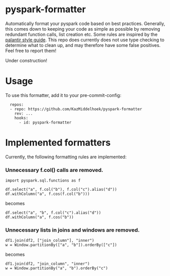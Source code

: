 # pyspark-formatter
Automatically format your pyspark code based on best practices. Generally, this comes down to keeping your code as simple 
as possible by removing redundant function calls, list creation etc. Some rules are inspired by the [palantir style guide](https://github.com/palantir/pyspark-style-guide). This repo does currently does not use type checking to determine what to clean up, and may
therefore have some false positives. Feel free to report them!

Under construction!

# Usage
To use this formatter, add it to your pre-commit-config:
```
  repos:
  - repo: https://github.com/KazMiddelhoek/pyspark-formatter
    rev: ... 
    hooks:
      - id: pyspark-formatter
```

# Implemented formatters
Currently, the following formatting rules are implemented:

### Unnecessary f.col() calls are removed.
```
import pyspark.sql.functions as f

df.select("a", f.col("b"), f.col("c").alias("d"))
df.withColumn("a", f.cos(f.col("b")))
```
becomes
```
df.select("a", "b", f.col("c").alias("d"))
df.withColumn("a", f.cos("b"))
```

### Unnecessary lists in joins and windows are removed.
```
df1.join(df2, ["join_column"], "inner")
w = Window.partitionBy(["a", "b"]).orderBy(["c"])
```
becomes
```
df1.join(df2, "join_column", "inner")
w = Window.partitionBy("a", "b").orderBy("c")
```
